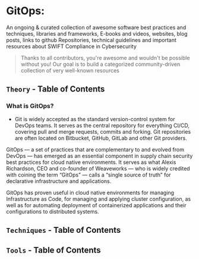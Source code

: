 # GitOps:

An ongoing & curated collection of awesome software best practices and techniques, libraries and frameworks, E-books and videos, websites, blog posts, links to github Repositories, technical guidelines and important resources about SWIFT Compliance in Cybersecurity
> Thanks to all contributors, you're awesome and wouldn't be possible without you! Our goal is to build a categorized community-driven collection of very well-known resources


## `Theory` - Table of Contents

### What is GitOps?
- Git is widely accepted as the standard version-control system for DevOps teams. It serves as the central repository for everything CI/CD, covering pull and merge requests, commits and forking. Git repositories are often located on Bitbucket, GitHub, GitLab and other Git providers.


GitOps — a set of practices that are complementary to and evolved from DevOps — has emerged as an essential component in supply chain security best practices for cloud native environments. It serves as what Alexis Richardson, CEO and co-founder of Weaveworks — who is widely credited with coining the term “GitOps” — calls a “single source of truth” for declarative infrastructure and applications.


GitOps has proven useful in cloud native environments for managing Infrastructure as Code, for managing and applying cluster configuration, as well as for automating deployment of containerized applications and their configurations to distributed systems.


## `Techniques` - Table of Contents

## `Tools` - Table of Contents
